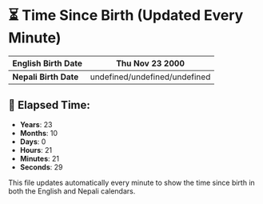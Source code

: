 # ⏳ Time Since Birth (Updated Every Minute)

| **English Birth Date** | Thu Nov 23 2000 |
|------------------------|-------------------------------------|
| **Nepali Birth Date**  | undefined/undefined/undefined                  |

## 📅 Elapsed Time:

- **Years**: 23
- **Months**: 10
- **Days**: 0
- **Hours**: 21
- **Minutes**: 21
- **Seconds**: 29

This file updates automatically every minute to show the time since birth in both the English and Nepali calendars.